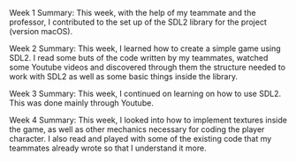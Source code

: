 Week 1 Summary: 
This week, with the help of my teammate and the professor, I contributed to the set up of the SDL2 library for the project (version macOS). 

Week 2 Summary: 
This week, I learned how to create a simple game using SDL2. I read some buts of the code written by my teammates, watched some Youtube videos and discovered through them the structure needed to work with SDL2 as well as some basic things inside the library. 

Week 3 Summary: 
This week, I continued on learning on how to use SDL2. This was done mainly through Youtube. 

Week 4 Summary:
This week, I looked into how to implement textures inside the game, as well as other mechanics necessary for coding the player character. I also read and played with some of the existing code that my teammates already wrote so that I understand it more. 
